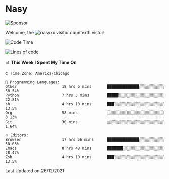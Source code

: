 # Nasy

<!--
<p align="center">
<img height="200" src="https://github-readme-stats.vercel.app/api?username=nasyxx&count_private=true&show_icons=true&theme=dracula&include_all_commits=true"/>
<img height="200" src="https://github-readme-stats.vercel.app/api/top-langs/?username=nasyxx&theme=dracula&hide=html,jupyter+notebook&count_private=true&show_icons=true"/>
</p>

  
----------------
-->

![Sponsor](https://img.shields.io/static/v1.svg?label=Sponsor&message=%E2%9D%A4&logo=GitHub&style=flat&color=pink)
 
Welcome, the ![nasyxx visitor counter](https://count.getloli.com/get/@nasyxx?theme=rule34)th vistor!
 
<!--START_SECTION:waka-->
![Code Time](http://img.shields.io/badge/Code%20Time-1%2C620%20hrs%2058%20mins-blue)

![Lines of code](https://img.shields.io/badge/From%20Hello%20World%20I%27ve%20Written-5%20Million%20lines%20of%20code-blue)

📊 **This Week I Spent My Time On** 

```text
⌚︎ Time Zone: America/Chicago

💬 Programming Languages: 
Other                    18 hrs 6 mins       ██████████████░░░░░░░░░░░   58.54% 
Python                   7 hrs 3 mins        █████░░░░░░░░░░░░░░░░░░░░   22.81% 
sh                       4 hrs 10 mins       ███░░░░░░░░░░░░░░░░░░░░░░   13.5% 
Org                      58 mins             ░░░░░░░░░░░░░░░░░░░░░░░░░   3.13% 
Git                      30 mins             ░░░░░░░░░░░░░░░░░░░░░░░░░   1.64%

🔥 Editors: 
Browser                  17 hrs 56 mins      ██████████████░░░░░░░░░░░   58.03% 
Emacs                    8 hrs 48 mins       ███████░░░░░░░░░░░░░░░░░░   28.47% 
Zsh                      4 hrs 10 mins       ███░░░░░░░░░░░░░░░░░░░░░░   13.5%

```


 Last Updated on 26/12/2021
<!--END_SECTION:waka-->

<!-- ![visitors](https://visitor-badge.laobi.icu/badge?page_id=nasyxx.nasyxx) -->
